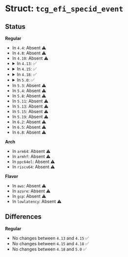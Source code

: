 # Struct: <code>tcg_efi_specid_event</code>

## Status
<b>Regular</b>
<ul>
<li>
In <code>4.4</code>: Absent ⚠️
</li>
<li>
In <code>4.8</code>: Absent ⚠️
</li>
<li>
In <code>4.10</code>: Absent ⚠️
</li>
<li>
<details>
<summary>In <code>4.13</code>: ✅</summary>

```c
struct tcg_efi_specid_event {
    u8 signature[16];
    u32 platform_class;
    u8 spec_version_minor;
    u8 spec_version_major;
    u8 spec_errata;
    u8 uintnsize;
    u32 num_algs;
    struct tcg_efi_specid_event_algs digest_sizes[3];
    u8 vendor_info_size;
    u8 vendor_info[0];
};
```
</details>
</li>
<li>
<details>
<summary>In <code>4.15</code>: ✅</summary>

```c
struct tcg_efi_specid_event {
    u8 signature[16];
    u32 platform_class;
    u8 spec_version_minor;
    u8 spec_version_major;
    u8 spec_errata;
    u8 uintnsize;
    u32 num_algs;
    struct tcg_efi_specid_event_algs digest_sizes[3];
    u8 vendor_info_size;
    u8 vendor_info[0];
};
```
</details>
</li>
<li>
<details>
<summary>In <code>4.18</code>: ✅</summary>

```c
struct tcg_efi_specid_event {
    u8 signature[16];
    u32 platform_class;
    u8 spec_version_minor;
    u8 spec_version_major;
    u8 spec_errata;
    u8 uintnsize;
    u32 num_algs;
    struct tcg_efi_specid_event_algs digest_sizes[3];
    u8 vendor_info_size;
    u8 vendor_info[0];
};
```
</details>
</li>
<li>
<details>
<summary>In <code>5.0</code>: ✅</summary>

```c
struct tcg_efi_specid_event {
    u8 signature[16];
    u32 platform_class;
    u8 spec_version_minor;
    u8 spec_version_major;
    u8 spec_errata;
    u8 uintnsize;
    u32 num_algs;
    struct tcg_efi_specid_event_algs digest_sizes[3];
    u8 vendor_info_size;
    u8 vendor_info[0];
};
```
</details>
</li>
<li>
In <code>5.3</code>: Absent ⚠️
</li>
<li>
In <code>5.4</code>: Absent ⚠️
</li>
<li>
In <code>5.8</code>: Absent ⚠️
</li>
<li>
In <code>5.11</code>: Absent ⚠️
</li>
<li>
In <code>5.13</code>: Absent ⚠️
</li>
<li>
In <code>5.15</code>: Absent ⚠️
</li>
<li>
In <code>5.19</code>: Absent ⚠️
</li>
<li>
In <code>6.2</code>: Absent ⚠️
</li>
<li>
In <code>6.5</code>: Absent ⚠️
</li>
<li>
In <code>6.8</code>: Absent ⚠️
</li>
</ul>
<b>Arch</b>
<ul>
<li>
In <code>arm64</code>: Absent ⚠️
</li>
<li>
In <code>armhf</code>: Absent ⚠️
</li>
<li>
In <code>ppc64el</code>: Absent ⚠️
</li>
<li>
In <code>riscv64</code>: Absent ⚠️
</li>
</ul>
<b>Flavor</b>
<ul>
<li>
In <code>aws</code>: Absent ⚠️
</li>
<li>
In <code>azure</code>: Absent ⚠️
</li>
<li>
In <code>gcp</code>: Absent ⚠️
</li>
<li>
In <code>lowlatency</code>: Absent ⚠️
</li>
</ul>

## Differences
<b>Regular</b>
<ul>
<li>
No changes between <code>4.13</code> and <code>4.15</code> ✅
</li>
<li>
No changes between <code>4.15</code> and <code>4.18</code> ✅
</li>
<li>
No changes between <code>4.18</code> and <code>5.0</code> ✅
</li>
</ul>
